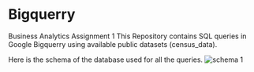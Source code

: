 # Bigquerry
Business Analytics Assignment 1
This Repository contains SQL queries in Google Bigquerry using available public datasets (census_data).

Here is the schema of the database used for all the queries.
![schema 1](https://user-images.githubusercontent.com/72040312/108430636-a9bf0c00-7267-11eb-92fb-c8fe95c05e10.JPG)
